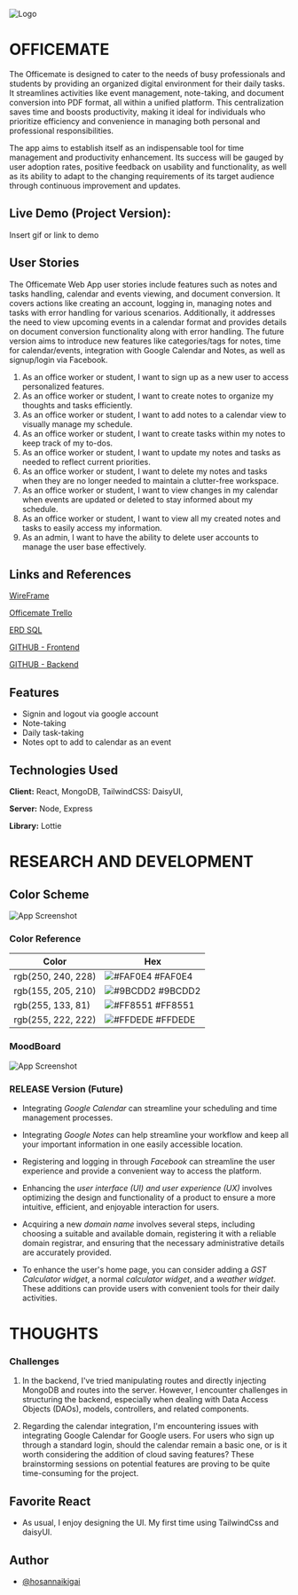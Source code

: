 ![Logo](https://i.imgur.com/h2YLX8g.png)


# OFFICEMATE

The Officemate is designed to cater to the needs of busy professionals and students by providing an organized digital environment for their daily tasks. It streamlines activities like event management, note-taking, and document conversion into PDF format, all within a unified platform. This centralization saves time and boosts productivity, making it ideal for individuals who prioritize efficiency and convenience in managing both personal and professional responsibilities.

The app aims to establish itself as an indispensable tool for time management and productivity enhancement. Its success will be gauged by user adoption rates, positive feedback on usability and functionality, as well as its ability to adapt to the changing requirements of its target audience through continuous improvement and updates.


## Live Demo (Project Version):

Insert gif or link to demo


## User Stories

The Officemate Web App user stories include features such as notes and tasks handling, calendar and events viewing, and document conversion. It covers actions like creating an account, logging in, managing notes and tasks with error handling for various scenarios. Additionally, it addresses the need to view upcoming events in a calendar format and provides details on document conversion functionality along with error handling. The future version aims to introduce new features like categories/tags for notes, time for calendar/events, integration with Google Calendar and Notes, as well as signup/login via Facebook.

1. As an office worker or student, I want to sign up as a new user to access personalized features.
2. As an office worker or student, I want to create notes to organize my thoughts and tasks efficiently.
3. As an office worker or student, I want to add notes to a calendar view to visually manage my schedule.
4. As an office worker or student, I want to create tasks within my notes to keep track of my to-dos.
5. As an office worker or student, I want to update my notes and tasks as needed to reflect current priorities.
6. As an office worker or student, I want to delete my notes and tasks when they are no longer needed to maintain a clutter-free workspace.
7. As an office worker or student, I want to view changes in my calendar when events are updated or deleted to stay informed about my schedule.
8. As an office worker or student, I want to view all my created notes and tasks to easily access my information.
9. As an admin, I want to have the ability to delete user accounts to manage the user base effectively.
## Links and References

[WireFrame ](https://www.figma.com/file/ET9Ii01CXhZVMz4KgI4Sbo/Officemate?type=whiteboard&node-id=2%3A2747&t=PkmdOOYLF8m7ZED2-1)

[Officemate Trello ](https://trello.com/invite/b/4Pcvli4G/ATTI7c851d64b7485e98c138fbbf72281032946CA3DD/officemate)

[ERD SQL ](https://drawsql.app/teams/anamono-team/diagrams/erd-officemate)

[GITHUB - Frontend ](https://github.com/misshozzie/om-frontend)

[GITHUB - Backend ](https://github.com/misshozzie/om-backend)

## Features

- Signin and logout via google account
- Note-taking
- Daily task-taking
- Notes opt to add to calendar as an event


## Technologies Used

**Client:** React, MongoDB, TailwindCSS: DaisyUI,

**Server:** Node, Express

**Library:** Lottie


# RESEARCH AND DEVELOPMENT
## Color Scheme

![App Screenshot](https://i.imgur.com/b4l8VKM.png)

### Color Reference

| Color             | Hex                                                                |
| ----------------- | ------------------------------------------------------------------ |
| rgb(250, 240, 228) | ![#FAF0E4](https://via.placeholder.com/10/FAF0E4?text=+) #FAF0E4 |
| rgb(155, 205, 210) | ![#9BCDD2](https://via.placeholder.com/10/9BCDD2?text=+) #9BCDD2|
| rgb(255, 133, 81) | ![#FF8551](https://via.placeholder.com/10/FF8551?text=+) #FF8551 |
| rgb(255, 222, 222) | ![#FFDEDE](https://via.placeholder.com/10/FFDEDE?text=+) #FFDEDE |

### MoodBoard

![App Screenshot](https://i.imgur.com/1Rg2X6I.png)

### RELEASE Version (Future)
- Integrating *Google Calendar* can streamline your scheduling and time management processes.

- Integrating *Google Notes* can help streamline your workflow and keep all your important information in one easily accessible location.

- Registering and logging in through *Facebook* can streamline the user experience and provide a convenient way to access the platform.

- Enhancing the *user interface (UI) and user experience (UX)* involves optimizing the design and functionality of a product to ensure a more intuitive, efficient, and enjoyable interaction for users.

- Acquiring a new *domain name* involves several steps, including choosing a suitable and available domain, registering it with a reliable domain registrar, and ensuring that the necessary administrative details are accurately provided.

- To enhance the user's home page, you can consider adding a *GST Calculator widget*, a normal *calculator widget*, and a *weather widget*. These additions can provide users with convenient tools for their daily activities.

# THOUGHTS

### Challenges

1. In the backend, I've tried manipulating routes and directly injecting MongoDB and routes into the server. However, I encounter challenges in structuring the backend, especially when dealing with Data Access Objects (DAOs), models, controllers, and related components.

2. Regarding the calendar integration, I'm encountering issues with integrating Google Calendar for Google users. For users who sign up through a standard login, should the calendar remain a basic one, or is it worth considering the addition of cloud saving features? These brainstorming sessions on potential features are proving to be quite time-consuming for the project.

## Favorite React
- As usual, I enjoy designing the UI. My first time using TailwindCss and daisyUI. 
## Author

- [@hosannaikigai](https://www.instagram.com/hosannaikigai/)